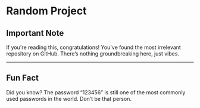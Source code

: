 # Random Project

## Important Note
If you're reading this, congratulations! You've found the most irrelevant repository on GitHub. There’s nothing groundbreaking here, just vibes.  

---

## Fun Fact
Did you know? The password “123456” is still one of the most commonly used passwords in the world. Don’t be that person.  
